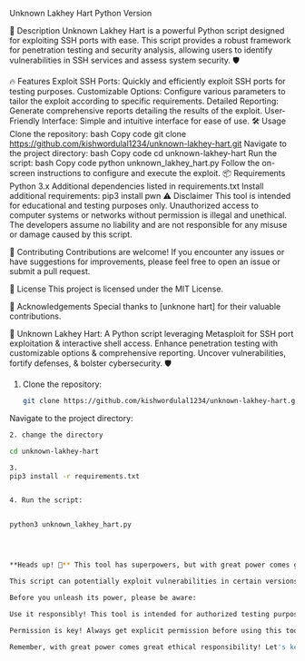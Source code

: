 Unknown Lakhey Hart
Python Version

🚀 Description
Unknown Lakhey Hart is a powerful Python script designed for exploiting SSH ports with ease. This script provides a robust framework for penetration testing and security analysis, allowing users to identify vulnerabilities in SSH services and assess system security. 🛡️

🔥 Features
Exploit SSH Ports: Quickly and efficiently exploit SSH ports for testing purposes.
Customizable Options: Configure various parameters to tailor the exploit according to specific requirements.
Detailed Reporting: Generate comprehensive reports detailing the results of the exploit.
User-Friendly Interface: Simple and intuitive interface for ease of use.
🛠️ Usage
Clone the repository:
bash
Copy code
git clone https://github.com/kishwordulal1234/unknown-lakhey-hart.git
Navigate to the project directory:
bash
Copy code
cd unknown-lakhey-hart
Run the script:
bash
Copy code
python unknown_lakhey_hart.py
Follow the on-screen instructions to configure and execute the exploit.
📦 Requirements
Python 3.x
Additional dependencies listed in requirements.txt
Install additional requirements: pip3 install pwn
⚠️ Disclaimer
This tool is intended for educational and testing purposes only. Unauthorized access to computer systems or networks without permission is illegal and unethical. The developers assume no liability and are not responsible for any misuse or damage caused by this script.

🤝 Contributing
Contributions are welcome! If you encounter any issues or have suggestions for improvements, please feel free to open an issue or submit a pull request.

📜 License
This project is licensed under the MIT License.

🙏 Acknowledgements
Special thanks to [unknone hart] for their valuable contributions.

👹 Unknown Lakhey Hart: A Python script leveraging Metasploit for SSH port exploitation & interactive shell access. Enhance penetration testing with customizable options & comprehensive reporting. Uncover vulnerabilities, fortify defenses, & bolster cybersecurity. 🛡️


1. Clone the repository:
   ```bash
   git clone https://github.com/kishwordulal1234/unknown-lakhey-hart.git
Navigate to the project directory:
```bash
2. change the directory 

cd unknown-lakhey-hart

3.
pip3 install -r requirements.txt


4. Run the script:


python3 unknown_lakhey_hart.py




**Heads up! 🚨** This tool has superpowers, but with great power comes great responsibility... 💪

This script can potentially exploit vulnerabilities in certain versions of OpenSSH, including (but not limited to) OpenSSH 4.7p1 Debian 8ubuntu1 (protocol 2.0) and OpenSSH 9.2 p1.

Before you unleash its power, please be aware:

Use it responsibly! This tool is intended for authorized testing purposes only. Trespassing on digital turf is a big no-no! Think of it like respecting a locked door! 🔒

Permission is key! Always get explicit permission before using this tool on any system. Unauthorized access is both illegal and unethical. 🚔 It's like borrowing someone's phone without asking! 📱

Remember, with great power comes great ethical responsibility! Let's keep the digital world safe and secure. Together we can be digital superheroes! 🦸‍♂️🦸‍♀️ So, 🦸‍♂️ let's do our part to safeguard the online realm! 💻🛡️ And remember, every action you take online has consequences, so wield your power wisely! 🌟
